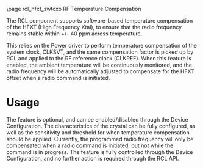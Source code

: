 \page rcl_hfxt_swtcxo RF Temperature Compensation

The RCL component supports software-based temperature compensation of the HFXT (High Frequency Xtal), to ensure that the radio frequency remains stable within +/- 40 ppm across temperature.

This relies on the Power driver to perform temperature compensation of the system clock, CLKSVT, and the same compensation factor is picked up by RCL and applied to the RF reference clock (CLKREF). When this feature is enabled, the ambient temperature will be continuously monitored, and the radio frequency will be automatically adjusted to compensate for the HFXT offset when a radio command is initiated.

# Usage

The feature is optional, and can be enabled/disabled through the Device Configuration. The characteristics of the crystal can be fully configured, as well as the sensitivity and threshold for when temperature compensation should be applied. Currently, the programmed radio frequency will only be compensated when a radio command is initiated, but not while the command is in progress. The feature is fully controlled through the Device Configuration, and no further action is required through the RCL API.
